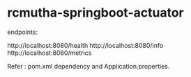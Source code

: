 # rcmutha-springboot-actuator

endpoints:

http://localhost:8080/health
http://localhost:8080/info
http://localhost:8080/metrics

Refer : pom.xml dependency and Application.properties.
